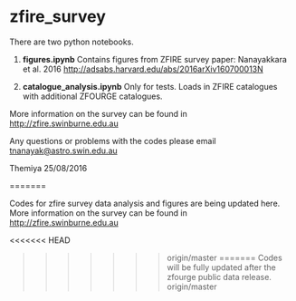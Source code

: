 # zfire_survey

There are two python notebooks. 

1. **figures.ipynb** Contains figures from ZFIRE survey paper: Nanayakkara et al. 2016
http://adsabs.harvard.edu/abs/2016arXiv160700013N
 
2. **catalogue_analysis.ipynb** Only for tests. Loads in ZFIRE catalogues with additional ZFOURGE catalogues. 


More information on the survey can be found in http://zfire.swinburne.edu.au

Any questions or problems with the codes please email tnanayak@astro.swin.edu.au

Themiya 25/08/2016

=======

Codes for zfire survey data analysis and figures are being updated here. 
More information on the survey can be found in http://zfire.swinburne.edu.au

<<<<<<< HEAD
>>>>>>> origin/master
=======
Codes will be fully updated after the zfourge public data release. 
>>>>>>> origin/master

